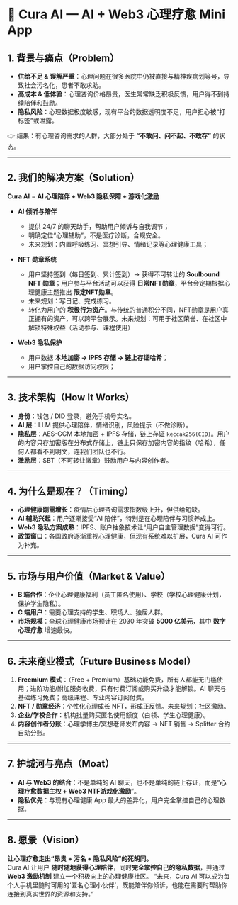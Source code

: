 

# 🌱 Cura AI — AI + Web3 心理疗愈 Mini App

## 1. 背景与痛点（Problem）
- **供给不足 & 误解严重**：心理问题在很多医院中仍被直接与精神疾病划等号，导致社会污名化，患者不敢求助。
- **高成本 & 低体验**：心理咨询价格昂贵，医生常常缺乏积极反馈，用户得不到持续陪伴和鼓励。
- **隐私风险**：心理数据极度敏感，现有平台的数据透明度不足，用户担心被“打标签”或泄露。

👉 结果：有心理咨询需求的人群，大部分处于 **“不敢问、问不起、不敢存”** 的状态。

---

## 2. 我们的解决方案（Solution）
**Cura AI** = **AI 心理陪伴 + Web3 隐私保障 + 游戏化激励**

- **AI 倾听与陪伴**
    - 提供 24/7 的聊天助手，帮助用户倾诉与自我调节；
    - 明确定位“心理辅助”，不是医疗诊断，合规安全。
    - 未来规划：内置呼吸练习、冥想引导、情绪记录等心理健康工具；

- **NFT 勋章系统**
    - 用户坚持签到（每日签到、累计签到）→ 获得不可转让的 **Soulbound NFT 勋章**；用户参与平台活动可以获得 **日常NFT勋章**，平台会定期根据心理健康主题推出 **限定NFT勋章**。
    - 未来规划：写日记、完成练习。
    - 转化为用户的 **积极行为资产**。与传统的普通积分不同，NFT勋章是用户真正拥有的资产，可以跨平台展示。未来规划：可用于社区荣誉、在社区中解锁特殊权益（活动参与、课程使用）

- **Web3 隐私保护**
    - 用户数据 **本地加密 → IPFS 存储 → 链上存证哈希**；
    - 用户掌控自己的数据访问权限；

---

## 3. 技术架构（How It Works）
- **身份**：钱包 / DID 登录，避免手机号实名。
- **AI 层**：LLM 提供心理陪伴，情绪识别，风险提示（不做诊断）。
- **隐私层**：AES-GCM 本地加密 + IPFS 存储，链上存证 `keccak256(CID)`。用户的内容只存加密版在分布式存储上，链上只保存加密内容的指纹（哈希），任何人都看不到明文，连我们团队也不行。
- **激励层**：SBT（不可转让徽章）鼓励用户与内容创作者。

---

## 4. 为什么是现在？（Timing）
- **心理健康刚需增长**：疫情后心理咨询需求指数级上升，但供给短缺。
- **AI 辅助兴起**：用户逐渐接受“AI 陪伴”，特别是在心理陪伴与习惯养成上。
- **Web3 隐私方案成熟**：IPFS、账户抽象技术让“用户自主管理数据”变得可行。
- **政策窗口**：各国政府逐渐重视心理健康，但现有系统难以扩展，Cura AI 可作为补充。

---

## 5. 市场与用户价值（Market & Value）
- **B 端合作**：企业心理健康福利（员工匿名使用）、学校（学校心理健康计划，保护学生隐私）。
- **C 端用户**：需要心理支持的学生、职场人、独居人群。
- **市场规模**：全球心理健康市场预计在 2030 年突破 **5000 亿美元**，其中 **数字心理疗愈** 增速最快。

---

## 6. 未来商业模式（Future Business Model）
1. **Freemium 模式**：（Free + Premium）基础功能免费，所有人都能无门槛使用；进阶功能/附加服务收费，只有付费订阅或购买升级才能解锁。AI 聊天与基础练习免费；高级课程、专业内容订阅付费。
2. **NFT / 勋章经济**：个性化心理成长 NFT，形成正反馈。未来规划：社区激励。
3. **企业/学校合作**：机构批量购买匿名使用额度（白领、学生心理健康）。
4. **内容创作者分账**：心理学博主/冥想老师发布内容 → NFT 销售 → Splitter 合约自动分账。

---

## 7. 护城河与亮点（Moat）
- **AI 与 Web3 的结合**：不是单纯的 AI 聊天，也不是单纯的链上存证，而是“**心理疗愈数据主权 + Web3 NTF游戏化激励**”。
- **隐私优先**：与现有心理健康 App 最大的差异化，用户完全掌控自己的心理数据。


---

## 8. 愿景（Vision）
**让心理疗愈走出“昂贵 + 污名 + 隐私风险”的死胡同。**  
Cura AI 让用户 **随时随地获得心理陪伴**，同时**完全掌控自己的隐私数据**，并通过 **Web3 激励机制** 建立一个积极向上的心理健康社区。  “未来，Cura AI 可以成为每个人手机里随时可用的‘匿名心理小伙伴’，既能陪伴你倾诉，也能在需要时帮助你连接到真实世界的资源和支持。”

